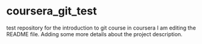 
# coursera_git_test
test repository for the introduction to git course in coursera
I am editing the README file. Adding some more details about the project description.



